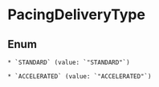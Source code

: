 
# PacingDeliveryType

## Enum


    * `STANDARD` (value: `"STANDARD"`)

    * `ACCELERATED` (value: `"ACCELERATED"`)



